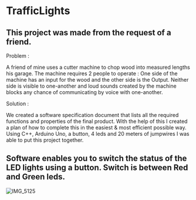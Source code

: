 # TrafficLights


This project was made from the request of a friend. 
---------------------------------------------------
Problem :

 A friend of mine uses a cutter machine to chop wood into measured lengths his garage.
 The machine requires 2 people to operate : 
 One side of the machine has an input for the wood and the other side is the Output.
 Neither side is visible to one-another and loud sounds created by the machine 
 blocks any chance of communicating by voice with one-another.
 
Solution : 

 We created a software specification document that lists 
 all the required functions and properties of the final product. 
 With the help of this I created a plan of how to
 complete this in the easiest & most efficient possible way.
 Using C++, Arduino Uno, a button, 4 leds and 20 meters of jumpwires I was able to put this project together.


 Software enables you to switch the
 status of the LED lights using a button.
 Switch is between Red and Green leds. 
 -------------------------------------
 

![IMG_5125](https://user-images.githubusercontent.com/67804374/157301886-a1f4e673-2d50-4fa0-a38e-13279099b377.jpg)
